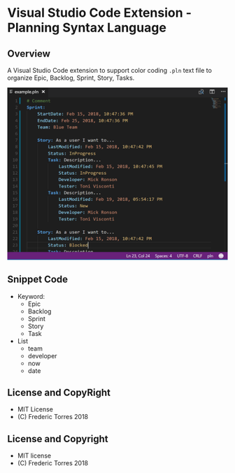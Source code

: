 # Visual Studio Code Extension - Planning Syntax Language

## Overview

A Visual Studio Code extension to support color coding `.pln` text file to organize Epic, Backlog, Sprint, Story, Tasks.

![example](https://raw.githubusercontent.com/fredericaltorres/vscode-planning-syntax/master/completions-sample/images/sample.00.png)

## Snippet Code

* Keyword:
    * Epic
    * Backlog
    * Sprint
    * Story
    * Task
* List
    * team
    * developer
    * now
    * date

## License and CopyRight

* MIT License
* (C) Frederic Torres 2018



## License and Copyright

* MIT license
* (C) Frederic Torres 2018
